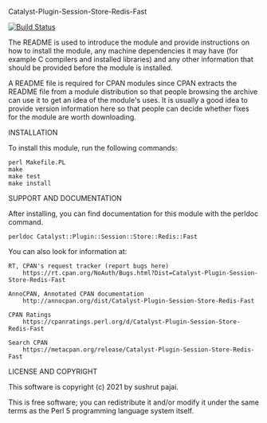 Catalyst-Plugin-Session-Store-Redis-Fast


[![Build Status](https://travis-ci.com/spajai/Catalyst-Plugin-Session-Store-Redis-Fast.svg?branch=master)](https://travis-ci.com/spajai/Catalyst-Plugin-Session-Store-Redis-Fast)

The README is used to introduce the module and provide instructions on
how to install the module, any machine dependencies it may have (for
example C compilers and installed libraries) and any other information
that should be provided before the module is installed.

A README file is required for CPAN modules since CPAN extracts the README
file from a module distribution so that people browsing the archive
can use it to get an idea of the module's uses. It is usually a good idea
to provide version information here so that people can decide whether
fixes for the module are worth downloading.


INSTALLATION

To install this module, run the following commands:

	perl Makefile.PL
	make
	make test
	make install

SUPPORT AND DOCUMENTATION

After installing, you can find documentation for this module with the
perldoc command.

    perldoc Catalyst::Plugin::Session::Store::Redis::Fast

You can also look for information at:

    RT, CPAN's request tracker (report bugs here)
        https://rt.cpan.org/NoAuth/Bugs.html?Dist=Catalyst-Plugin-Session-Store-Redis-Fast

    AnnoCPAN, Annotated CPAN documentation
        http://annocpan.org/dist/Catalyst-Plugin-Session-Store-Redis-Fast

    CPAN Ratings
        https://cpanratings.perl.org/d/Catalyst-Plugin-Session-Store-Redis-Fast

    Search CPAN
        https://metacpan.org/release/Catalyst-Plugin-Session-Store-Redis-Fast


LICENSE AND COPYRIGHT

This software is copyright (c) 2021 by sushrut pajai.

This is free software; you can redistribute it and/or modify it under the same terms as the Perl 5 programming language system itself.
